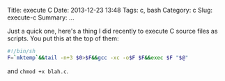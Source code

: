 Title: execute C
Date: 2013-12-23 13:48
Tags: c, bash
Category: c
Slug: execute-c
Summary: ...

Just a quick one, here's a thing I did recently to execute C source
files as scripts. You put this at the top of them:

```bash
#!/bin/sh
F=`mktemp`&&tail -n+3 $0>$F&&gcc -xc -o$F $F&&exec $F "$@"
```

and `chmod +x blah.c`.
